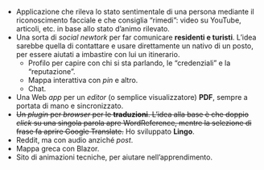 - Applicazione che rileva lo stato sentimentale di una persona mediante il riconoscimento facciale e che consiglia “rimedi”: video su YouTube, articoli, etc. in base allo stato d’animo rilevato.
- Una sorta di *social newtork* per far comunicare **residenti e turisti**. L’idea sarebbe quella di contattare e usare direttamente un nativo di un posto, per essere aiutati a imbastire con lui un itinerario.
    - Profilo per capire con chi si sta parlando, le “credenziali” e la “reputazione”.
    - Mappa interattiva con *pin* e altro.
    - Chat.
- Una Web *app* per un *editor* (o semplice visualizzatore) **PDF**, sempre a portata di mano e sincronizzato.
- ~~Un *plugin* per *browser* per le **traduzioni**. L’idea alla base è che doppio *click* su una singola parola apre WordReference, mentre la selezione di frase fa aprire Google Translate.~~ Ho sviluppato **Lingo**.
- Reddit, ma con audio anziché *post*.
- Mappa greca con Blazor.
- Sito di animazioni tecniche, per aiutare nell’apprendimento.